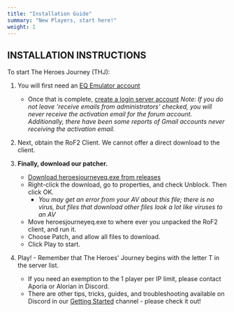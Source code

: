 ```yaml
---
title: "Installation Guide"
summary: "New Players, start here!"
weight: 1
---
```


## INSTALLATION INSTRUCTIONS

To start The Heroes Journey (THJ):


  1. You will first need an [EQ Emulator account](http://www.eqemulator.org/)
      * Once that is complete, [create a login server account](http://www.eqemulator.org/account/?CreateLS) *Note: If you do not leave 'receive emails from administrators' checked, you will never receive the activation email for the forum account. Additionally, there have been some reports of Gmail accounts never receiving the activation email.*

  2. Next, obtain the RoF2 Client. We cannot offer a direct download to the client.

  3. **Finally, download our patcher.**
      * [Download heroesjourneyeq.exe from releases](https://github.com/The-Heroes-Journey-EQEMU/eqemupatcher/releases)
      * Right-click the download, go to properties, and check Unblock. Then click OK.
        * *You may get an error from your AV about this file; there is no virus, but files that download other files look a lot like viruses to an AV*
      * Move heroesjourneyeq.exe to where ever you unpacked the RoF2 client, and run it.
      * Choose Patch, and allow all files to download.
      * Click Play to start.

  4. Play! - Remember that The Heroes' Journey begins with the letter T in the server list.
      * If you need an exemption to the 1 player per IP limit, please contact Aporia or Alorian in Discord.
      * There are other tips, tricks, guides, and troubleshooting available on Discord in our [Getting Started](https://discord.com/channels/1204418766318862356/1204418767132688403) channel - please check it out!
